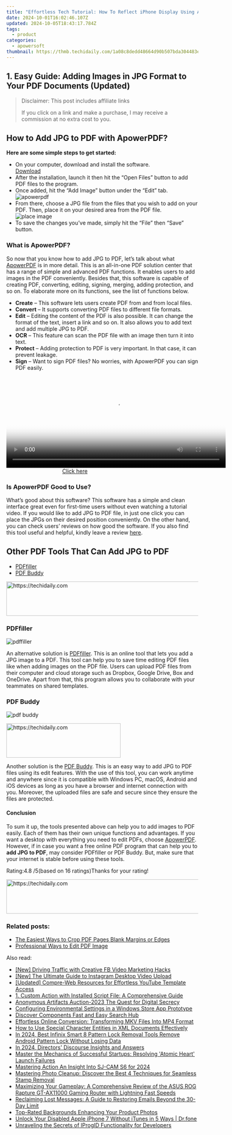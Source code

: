 ```yaml
---
title: "Effortless Tech Tutorial: How To Reflect iPhone Display Using Amazon FireStick"
date: 2024-10-01T16:02:46.107Z
updated: 2024-10-05T18:43:17.784Z
tags:
  - product
categories:
  - apowersoft
thumbnail: https://thmb.techidaily.com/1a08c8dedd48664d90b507bda304483e40c9a1d2dac0696255a8394fc453f16e.jpg
---
```


## 1. Easy Guide: Adding Images in JPG Format to Your PDF Documents (Updated)

>  Disclaimer: This post includes affiliate links
>
>  If you click on a link and make a purchase, I may receive a commission at no extra cost to you.
>

## How to Add JPG to PDF with ApowerPDF?

**Here are some simple steps to get started:**

* On your computer, download and install the software.  
[Download](https://tools.techidaily.com/apowersoft/products/)
* After the installation, launch it then hit the “Open Files” button to add PDF files to the program.
* Once added, hit the “Add Image” button under the “Edit” tab.  
![apowerpdf](https://www.apowersoft.com//webusupload.aoscdn.com/apowercom/wp-content/uploads/2020/07/add-image.jpg.webp)
* From there, choose a JPG file from the files that you wish to add on your PDF. Then, place it on your desired area from the PDF file.  
![place image](https://www.apowersoft.com//webusupload.aoscdn.com/apowercom/wp-content/uploads/2020/07/place-jpg.jpg.webp)
* To save the changes you’ve made, simply hit the “File” then “Save” button.

### What is ApowerPDF?

So now that you know how to add JPG to PDF, let’s talk about what [ApowerPDF](https://tools.techidaily.com/apowersoft/apower-pdf/) is in more detail. This is an all-in-one PDF solution center that has a range of simple and advanced PDF functions. It enables users to add images in the PDF conveniently. Besides that, this software is capable of creating PDF, converting, editing, signing, merging, adding protection, and so on. To elaborate more on its functions, see the list of functions below.

* **Create** – This software lets users create PDF from and from local files.
* **Convert** – It supports converting PDF files to different file formats.
* **Edit**  – Editing the content of the PDF is also possible. It can change the format of the text, insert a link and so on. It also allows you to add text and add multiple JPG to PDF.
* **OCR** – This feature can scan the PDF file with an image then turn it into text.
* **Protect** – Adding protection to PDF is very important. In that case, it can prevent leakage.
* **Sign** – Want to sign PDF files? No worries, with ApowerPDF you can sign PDF easily.

<!-- affiliate ads begin -->
<span id="1983551">
					<video width="576" height="240" style="cursor:pointer"
           poster="//a.impactradius-go.com/display-clicktoplayimage/1983551.png"
           onclick="if(!this.playClicked){this.play();this.setAttribute('controls',true);this.playClicked=true;}">
	   <source src="//a.impactradius-go.com/display-ad/22993-1983551">
	   <img src="//a.impactradius-go.com/display-clicktoplayimage/1983551.png" style="border: none; height: 100%; width: 100%; object-fit: contain">
	</video>
	<div style="width:360px;text-align:center"><a href="javascript:window.open(decodeURIComponent('https%3A%2F%2Fhomestyler.sjv.io%2Fc%2F5597632%2F1983551%2F22993'), '_blank');void(0);">Click here</a></div>
</span>
<img height="0" width="0" src="https://imp.pxf.io/i/5597632/1983551/22993" style="position:absolute;visibility:hidden;" border="0" />
<!-- affiliate ads end -->

### Is ApowerPDF Good to Use?

What’s good about this software? This software has a simple and clean interface great even for first-time users without even watching a tutorial video. If you would like to add JPG to PDF file, in just one click you can place the JPGs on their desired position conveniently. On the other hand, you can check users’ reviews on how good the software. If you also find this tool useful and helpful, kindly leave a review [here](https://www.g2crowd.com/products/apowerpdf/reviews).

## Other PDF Tools That Can Add JPG to PDF

* [PDFfiller](https://tools.techidaily.com/apowersoft/products/)
* [PDF Buddy](https://tools.techidaily.com/apowersoft/products/)

<!-- affiliate ads begin -->
<a href="https://appsumo.8odi.net/c/5597632/2049378/7443" target="_top" id="2049378">
  <img src="//a.impactradius-go.com/display-ad/7443-2049378" border="0" alt="https://techidaily.com" width="728" height="90"/>
</a>
<img height="0" width="0" src="https://appsumo.8odi.net/i/5597632/2049378/7443" style="position:absolute;visibility:hidden;" border="0" />
<!-- affiliate ads end -->

### PDFfiller

![pdffiller](https://www.apowersoft.com//webusupload.aoscdn.com/apowercom/wp-content/uploads/2020/07/add-image-pdffiller.jpg.webp)

An alternative solution is [PDFfiller](https://www.pdffiller.com/en/categories/add-image.htm). This is an online tool that lets you add a JPG image to a PDF. This tool can help you to save time editing PDF files like when adding images on the PDF file. Users can upload PDF files from their computer and cloud storage such as Dropbox, Google Drive, Box and OneDrive. Apart from that, this program allows you to collaborate with your teammates on shared templates.

### PDF Buddy

![pdf buddy](https://www.apowersoft.com//webusupload.aoscdn.com/apowercom/wp-content/uploads/2020/07/add-jpg-using-pdfbuddy.jpg.webp)

<!-- affiliate ads begin -->
<a href="https://aligracehair.sjv.io/c/5597632/2087234/19272" target="_top" id="2087234">
  <img src="//a.impactradius-go.com/display-ad/19272-2087234" border="0" alt="https://techidaily.com" width="300" height="90"/>
</a>
<img height="0" width="0" src="https://aligracehair.sjv.io/i/5597632/2087234/19272" style="position:absolute;visibility:hidden;" border="0" />
<!-- affiliate ads end -->

Another solution is the [PDF Buddy](https://www.pdfbuddy.com/how-to/add-image-to-pdf). This is an easy way to add JPG to PDF files using its edit features. With the use of this tool, you can work anytime and anywhere since it is compatible with Windows PC, macOS, Android and iOS devices as long as you have a browser and internet connection with you. Moreover, the uploaded files are safe and secure since they ensure the files are protected.

#### Conclusion

To sum it up, the tools presented above can help you to add images to PDF easily. Each of them has their own unique functions and advantages. If you want a desktop with everything you need to edit PDFs, choose [ApowerPDF](https://tools.techidaily.com/apowersoft/apower-pdf/). However, if in case you want a free online PDF program that can help you to **add JPG to PDF**, may consider PDFfiller or PDF Buddy. But, make sure that your internet is stable before using these tools.

Rating:4.8 /5(based on 16 ratings)Thanks for your rating!

<!-- affiliate ads begin -->
<a href="https://ephamedtechinc.pxf.io/c/5597632/2137213/26400" target="_top" id="2137213">
  <img src="//a.impactradius-go.com/display-ad/26400-2137213" border="0" alt="https://techidaily.com" width="728" height="90"/>
</a>
<img height="0" width="0" src="https://ephamedtechinc.pxf.io/i/5597632/2137213/26400" style="position:absolute;visibility:hidden;" border="0" />
<!-- affiliate ads end -->

### Related posts:

* [The Easiest Ways to Crop PDF Pages Blank Margins or Edges](https://tools.techidaily.com/apowersoft/apower-pdf/)
* [Professional Ways to Edit PDF Image](https://tools.techidaily.com/apowersoft/apower-pdf/)

<ins class="adsbygoogle"
     style="display:block"
     data-ad-format="autorelaxed"
     data-ad-client="ca-pub-7571918770474297"
     data-ad-slot="1223367746"></ins>

<ins class="adsbygoogle"
     style="display:block"
     data-ad-client="ca-pub-7571918770474297"
     data-ad-slot="8358498916"
     data-ad-format="auto"
     data-full-width-responsive="true"></ins>

<span class="atpl-alsoreadstyle">Also read:</span>
<div><ul>
<li><a href="https://facebook-clips.techidaily.com/new-driving-traffic-with-creative-fb-video-marketing-hacks/"><u>[New] Driving Traffic with Creative FB Video Marketing Hacks</u></a></li>
<li><a href="https://instagram-video-recordings.techidaily.com/new-the-ultimate-guide-to-instagram-desktop-video-upload/"><u>[New] The Ultimate Guide to Instagram Desktop Video Upload</u></a></li>
<li><a href="https://youtube-clips.techidaily.com/updated-compre-web-resources-for-effortless-youtube-template-access/"><u>[Updated] Compre-Web Resources for Effortless YouTube Template Access</u></a></li>
<li><a href="https://fox-zaraz.techidaily.com/1-custom-action-with-installed-script-file-a-comprehensive-guide/"><u>1. Custom Action with Installed Script File: A Comprehensive Guide</u></a></li>
<li><a href="https://facebook-video-content.techidaily.com/anonymous-artifacts-auction-2023-the-quest-for-digital-secrecy/"><u>Anonymous Artifacts Auction-2023 The Quest for Digital Secrecy</u></a></li>
<li><a href="https://fox-zaraz.techidaily.com/configuring-environmental-settings-in-a-windows-store-app-prototype/"><u>Configuring Environmental Settings in a Windows Store App Prototype</u></a></li>
<li><a href="https://fox-zaraz.techidaily.com/discover-components-fast-and-easy-search-hub/"><u>Discover Components Fast and Easy Search Hub</u></a></li>
<li><a href="https://fox-zaraz.techidaily.com/effortless-online-conversion-transforming-mkv-files-into-mp4-format/"><u>Effortless Online Conversion: Transforming MKV Files Into MP4 Format</u></a></li>
<li><a href="https://fox-zaraz.techidaily.com/how-to-use-special-character-entities-in-xml-documents-effectively/"><u>How to Use Special Character Entities in XML Documents Effectively</u></a></li>
<li><a href="https://unlock-android.techidaily.com/in-2024-best-infinix-smart-8-pattern-lock-removal-tools-remove-android-pattern-lock-without-losing-data-by-drfone-android/"><u>In 2024, Best Infinix Smart 8 Pattern Lock Removal Tools Remove Android Pattern Lock Without Losing Data</u></a></li>
<li><a href="https://fox-helps.techidaily.com/in-2024-directors-discourse-insights-and-answers/"><u>In 2024, Directors' Discourse Insights and Answers</u></a></li>
<li><a href="https://win-blog.techidaily.com/master-the-mechanics-of-successful-startups-resolving-atomic-heart-launch-failures/"><u>Master the Mechanics of Successful Startups: Resolving 'Atomic Heart' Launch Failures</u></a></li>
<li><a href="https://extra-guidance.techidaily.com/mastering-action-an-insight-into-sj-cam-s6-for-2024/"><u>Mastering Action An Insight Into SJ-CAM S6 for 2024</u></a></li>
<li><a href="https://fox-zaraz.techidaily.com/mastering-photo-cleanup-discover-the-best-4-techniques-for-seamless-stamp-removal/"><u>Mastering Photo Cleanup: Discover the Best 4 Techniques for Seamless Stamp Removal</u></a></li>
<li><a href="https://buynow-help.techidaily.com/maximizing-your-gameplay-a-comprehensive-review-of-the-asus-rog-rapture-gt-ax11000-gaming-router-with-lightning-fast-speeds/"><u>Maximizing Your Gameplay: A Comprehensive Review of the ASUS ROG Rapture GT-AX11000 Gaming Router with Lightning Fast Speeds</u></a></li>
<li><a href="https://fox-zaraz.techidaily.com/reclaiming-lost-messages-a-guide-to-restoring-emails-beyond-the-30-day-limit/"><u>Reclaiming Lost Messages: A Guide to Restoring Emails Beyond the 30-Day Limit</u></a></li>
<li><a href="https://fox-zaraz.techidaily.com/top-rated-backgrounds-enhancing-your-product-photos/"><u>Top-Rated Backgrounds Enhancing Your Product Photos</u></a></li>
<li><a href="https://iphone-unlock.techidaily.com/unlock-your-disabled-apple-iphone-7-without-itunes-in-5-ways-drfone-by-drfone-ios/"><u>Unlock Your Disabled Apple iPhone 7 Without iTunes in 5 Ways | Dr.fone</u></a></li>
<li><a href="https://fox-zaraz.techidaily.com/unraveling-the-secrets-of-iprogid-functionality-for-developers/"><u>Unraveling the Secrets of IProgID Functionality for Developers</u></a></li>
</ul></div>

